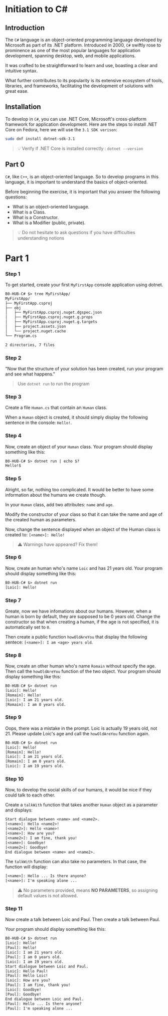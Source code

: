 # Initiation to C#

## Introduction

The `C#` language is an object-oriented programming language developed by Microsoft as part of its .NET platform. Introduced in 2000, `C#` swiftly rose to prominence as one of the most popular languages for application development, spanning desktop, web, and mobile applications.

It was crafted to be straightforward to learn and use, boasting a clear and intuitive syntax. 

What further contributes to its popularity is its extensive ecosystem of tools, libraries, and frameworks, facilitating the development of solutions with great ease.


## Installation

To develop in `C#`, you can use .NET Core, Microsoft's cross-platform framework for application development.
Here are the steps to install .NET Core on Fedora, here we will use the `3.1 SDK verison`:

```bash
sudo dnf install dotnet-sdk-3.1
```

> 💡 Verify if .NET Core is installed correctly : `dotnet --version`

## Part 0

`C#`, like `C++`, is an object-oriented language.
So to develop programs in this language, it is important to understand the basics of object-oriented.

Before beginning the exercise, it is important that you answer the following questions:
- What is an object-oriented language.
- What is a Class.
- What is a Constructor.
- What is a Modifier (public, private).

> 💡 Do not hesitate to ask questions if you have difficulties understanding notions

# Part 1

### Step 1

To get started, create your first `MyFirstApp` console application using dotnet.

```txt
B0-HUB-C# $> tree MyFirstApp/
MyFirstApp/
├── MyFirstApp.csproj
├── obj
│   ├── MyFirstApp.csproj.nuget.dgspec.json
│   ├── MyFirstApp.csproj.nuget.g.props
│   ├── MyFirstApp.csproj.nuget.g.targets
│   ├── project.assets.json
│   └── project.nuget.cache
└── Program.cs

2 directories, 7 files
```

### Step 2

"Now that the structure of your solution has been created, run your program and see what happens."

> Use `dotnet run` to run the program

### Step 3

Create a file `Human.cs` that contain an `Human` class.

When a `Human` object is created, it should simply display the following sentence in the console: `Hello!`.

### Step 4

Now, create an object of your `Human` class.
Your program should display something like this:

```txt
B0-HUB-C# $> dotnet run | echo $?
Hello!$
```

### Step 5

Alright, so far, nothing too complicated.
It would be better to have some information about the humans we create though.

In your `Human` class, add two attributes: `name` and `age`.

Modify the constructor of your class so that it can take the name and age of the created human as parameters.

Now, change the sentence displayed when an object of the Human class is created to: `[<name>]: Hello!`

> ⚠️ Warnings have appeared? Fix them!

### Step 6

Now, create an human who's name `Loic` and has 21 years old.
Your program should display something like this:

```txt
B0-HUB-C# $> dotnet run
[Loic]: Hello!
```

### Step 7

Greate, now we have infomations about our humans.
However, when a human is born by default, they are supposed to be 0 years old.
Change the constructor so that when creating a human, if the age is not specified, it is automatically set to `0`.

Then create a public function `howOldAreYou` that display the following sentece: `[<name>]: I am <age> years old`.

### Step 8

Now, create an other human who's name `Romain` without specify the age.
Then call the `howOldAreYou` function of the two object.
Your program should display something like this:

```txt
B0-HUB-C# $> dotnet run
[Loic]: Hello!
[Romain]: Hello!
[Loic]: I am 21 years old.
[Romain]: I am 0 years old.
```

### Step 9

Oops, there was a mistake in the prompt. Loic is actually 19 years old, not 21. Please update Loic's age and call the `howOldAreYou` function again.

```txt
B0-HUB-C# $> dotnet run
[Loic]: Hello!
[Romain]: Hello!
[Loic]: I am 21 years old.
[Romain]: I am 0 years old.
[Loic]: I am 19 years old.
```

### Step 10

Now, to develop the social skills of our humans, it would be nice if they could talk to each other.

Create a `talkWith` function that takes another `Human` object as a parameter and displays:

```txt
Start dialogue between <name> and <name2>.
[<name>]: Hello <name2>!
[<name2>]: Hello <name>!
[<name>]: How are you?
[<name2>]: I am fine, thank you!
[<name>]: Goodbye!
[<name2>]: Goodbye!
End dialogue between <name> and <name2>.
```

The `talkWith` function can also take no parameters. In that case, the function will display:

```txt
[<name>]: Hello ... Is there anyone?
[<name>]: I'm speaking alone ...
```


> ⚠️ No parameters provided, means **NO PARAMETERS**, so assigning default values is not allowed.

### Step 11

Now create a talk between Loic and Paul.
Then create a talk between Paul.

Your program should display something like this:

```txt
B0-HUB-C# $> dotnet run
[Loic]: Hello!
[Paul]: Hello!
[Loic]: I am 21 years old.
[Paul]: I am 0 years old.
[Loic]: I am 19 years old.
Start dialogue between Loic and Paul.
[Loic]: Hello Paul!
[Paul]: Hello Loic!
[Loic]: How are you?
[Paul]: I am fine, thank you!
[Loic]: Goodbye!
[Paul]: Goodbye!
End dialogue between Loic and Paul.
[Paul]: Hello ... Is there anyone?
[Paul]: I'm speaking alone ...
```